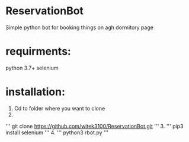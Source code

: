 # ReservationBot
Simple python bot for booking things on agh dormitory page

# requirments:
python 3.7+
selenium

# installation:

1. Cd to folder where you want to clone
2. 
'''
git clone https://github.com/witek3100/ReservationBot.git
'''
3.
'''
pip3 install selenium
'''
4.
'''
python3 rbot.py
'''
